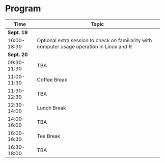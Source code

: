 # Program

| Time   | Topic |
| ------------- | ------------- |
| **Sept. 19**  | |
| 16:00-18:30  | Optional extra session to check on familiarity with computer usage operation in Linux and R |
| **Sept. 20**  | |
| 09:30-11:30  | TBA |
| 11:00-11:30  | Coffee Break |
| 11:30-12:30  | TBA |
| 12:30-14:00  | Lunch Break |
| 14:00-16:00  | TBA |
| 16:00-16:30  | Tea Break |
| 16:30-18:00  | TBA |

